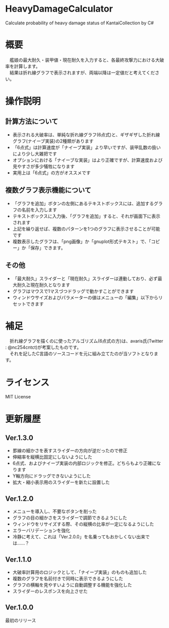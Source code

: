 # HeavyDamageCalculator
Calculate probability of heavy damage status of KantaiCollection by C#

# 概要
　艦娘の最大耐久・装甲値・現在耐久を入力すると、各最終攻撃力における大破率を計算します。  
　結果は折れ線グラフで表示されますが、両端以降は一定値だと考えてください。

# 操作説明
## 計算方法について
- 表示される大破率は、単純な折れ線グラフ(6点式)と、ギザギザした折れ線グラフ(ナイーブ実装)の2種類があります
- 「6点式」は計算速度が「ナイーブ実装」より早いですが、装甲乱数の扱いにより少し大雑把です
- オプションにおける「ナイーブな実装」はより正確ですが、計算速度および見やすさが多少犠牲になります
- 実用上は「6点式」の方がオススメです

## 複数グラフ表示機能について
- 「グラフを追加」ボタンの左側にあるテキストボックスには、追加するグラフの名前を入力します
- テキストボックスに入力後、「グラフを追加」すると、それが画面下に表示されます
- 上記を繰り返せば、複数のパターンを1つのグラフに表示させることが可能です
- 複数表示したグラフは、「png画像」か「gnuplot形式テキスト」で、「コピー」か「保存」できます。

## その他
- 「最大耐久」スライダーと「現在耐久」スライダーは連動しており、必ず最大耐久≧現在耐久となります
- グラフはマウスで1マスづつドラッグで動かすことができます
- ウィンドウサイズおよびパラメーターの値はメニューの「編集」以下からリセットできます

# 補足
　折れ線グラフを描くのに使ったアルゴリズム(6点式の方)は、avaris氏(Twitter : @nc254cntct)が考案したものです。  
　それを記したC言語のソースコードを元に組み立てたのが当ソフトとなります。

# ライセンス
MIT License

# 更新履歴
## Ver.1.3.0
- 罫線の細かさを表すスライダーの方向が逆だったので修正
- 伸縮率を縦横比固定にしないようにした
- 6点式、およびナイーブ実装の内部ロジックを修正。どちらもより正確になります
- Y軸方向にドラッグできないようにした
- 拡大・縮小表示用のスライダーを新たに設置した

## Ver.1.2.0
- メニューを導入し、不要なボタンを削った
- グラフの目の細かさをスライダーで調節できるようにした
- ウィンドウをリサイズする際、その縦横の比率が一定になるようにした
- エラーバリデーションを強化
- 冷静に考えて、これは「Ver.2.0.0」を名乗ってもおかしくない出来では……？

## Ver.1.1.0
- 大破率計算用のロジックとして、「ナイーブ実装」のものも追加した
- 複数のグラフを名前付きで同時に表示できるようにした
- グラフの横軸を見やすいように自動調整する機能を強化した
- スライダーのレスポンスを向上させた

## Ver.1.0.0
最初のリリース
